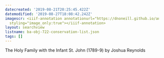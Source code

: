 ```yaml
---
datecreated: '2019-08-21T20:25:45.422Z'
datemodified: '2019-08-27T18:08:42.242Z'
imagescr: <iiif-annotation annotationurl="https://dnoneill.github.io/annotate/annotations/k49ls1azdeo2xk2a3nqe.json"
  styling="image_only:true"></iiif-annotation>
layout: searchview
listname: ba-obj-722-conservation-list.json
tags: []
---
```

The Holy Family with the Infant St. John (1789-9) by Joshua Reynolds